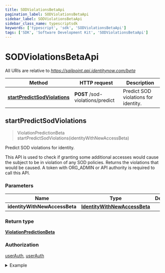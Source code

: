 ```yaml
---
title: SODViolationsBetaApi
pagination_label: SODViolationsBetaApi
sidebar_label: SODViolationsBetaApi
sidebar_class_name: typescriptsdk
keywords: ['typescript', 'sdk', 'SODViolationsBetaApi'] 
tags: ['SDK', 'Software Development Kit', 'SODViolationsBetaApi']
---
```


# SODViolationsBetaApi

All URIs are relative to *https://sailpoint.api.identitynow.com/beta*

Method | HTTP request | Description
------------- | ------------- | -------------
[**startPredictSodViolations**](SODViolationsBetaApi.md#startPredictSodViolations) | **POST** /sod-violations/predict | Predict SOD violations for identity.



## startPredictSodViolations

> ViolationPredictionBeta startPredictSodViolations(identityWithNewAccessBeta)

Predict SOD violations for identity.

This API is used to check if granting some additional accesses would cause the subject to be in violation of any SOD policies. Returns the violations that would be caused.  A token with ORG_ADMIN or API authority is required to call this API.

### Parameters


Name | Type | Description  | Notes
------------- | ------------- | ------------- | -------------
 **identityWithNewAccessBeta** | [**IdentityWithNewAccessBeta**](../Models/IdentityWithNewAccessBeta.md)|  | 

### Return type

[**ViolationPredictionBeta**](../Models/ViolationPredictionBeta.md)

### Authorization

[userAuth](https://developer.sailpoint.com/docs/api/v3/identity-security-cloud-v-3-api#authentication), [userAuth](https://developer.sailpoint.com/docs/api/v3/identity-security-cloud-v-3-api#authentication)

<details>
<summary>Example</summary>

```javascript
import { Configuration, SODViolationsBetaApi, IdentityWithNewAccessBeta } from "sailpoint-api-client";
const apiConfig = new Configuration();
const sODViolationsBetaApi = new SODViolationsBetaApi(apiConfig);
const identityWithNewAccessBeta : IdentityWithNewAccessBeta = {identityId=2c91808568c529c60168cca6f90c1313, accessRefs=[{type=ENTITLEMENT, id=2c918087682f9a86016839c050861ab1, name=CN=Information Access,OU=test,OU=test-service,DC=TestAD,DC=local}, {type=ENTITLEMENT, id=2c918087682f9a86016839c0509c1ab2, name=CN=Information Technology,OU=test,OU=test-service,DC=TestAD,DC=local}]}; // 
const val = await sODViolationsBetaApi.startPredictSodViolations(identityWithNewAccessBeta);
console.log('API called successfully. Returned data: ' + val.data);
```
</details>

